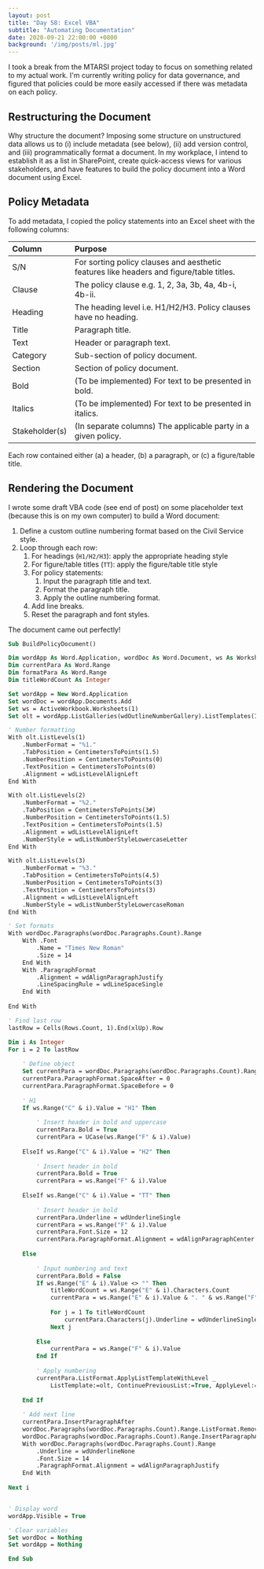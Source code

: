 ```yaml
---
layout: post
title: "Day 58: Excel VBA"
subtitle: "Automating Documentation"
date: 2020-09-21 22:00:00 +0800
background: '/img/posts/ml.jpg'
---
```


I took a break from the MTARSI project today to focus on something related to my actual work. I'm currently writing policy for data governance, and figured that policies could be more easily accessed if there was metadata on each policy.

## Restructuring the Document
Why structure the document? Imposing some structure on unstructured data allows us to (i) include metadata (see below), (ii) add version control, and (iii) programmatically format a document. In my workplace, I intend to establish it as a list in SharePoint, create quick-access views for various stakeholders, and have features to build the policy document into a Word document using Excel.

## Policy Metadata
To add metadata, I copied the policy statements into an Excel sheet with the following columns:

| Column | Purpose |
| :----- | :------ |
| S/N | For sorting policy clauses and aesthetic features like headers and figure/table titles. |
| Clause | The policy clause e.g. 1, 2, 3a, 3b, 4a, 4b-i, 4b-ii. |
| Heading | The heading level i.e. H1/H2/H3. Policy clauses have no heading.
| Title | Paragraph title. |
| Text | Header or paragraph text. |
| Category | Sub-section of policy document. |
| Section | Section of policy document. |
| Bold | (To be implemented) For text to be presented in bold. |
| Italics | (To be implemented) For text to be presented in italics. |
| Stakeholder(s) | (In separate columns) The applicable party in a given policy. |

Each row contained either (a) a header, (b) a paragraph, or (c) a figure/table title. 

## Rendering the Document
I wrote some draft VBA code (see end of post) on some placeholder text (because this is on my own computer) to build a Word document:

1. Define a custom outline numbering format based on the Civil Service style.
2. Loop through each row:
    1. For headings (`H1/H2/H3`): apply the appropriate heading style
    2. For figure/table titles (`TT`): apply the figure/table title style
    3. For policy statements:
        1. Input the paragraph title and text.
        2. Format the paragraph title.
        3. Apply the outline numbering format.
    4. Add line breaks.
    5. Reset the paragraph and font styles.

The document came out perfectly!

```vb
Sub BuildPolicyDocument()

Dim wordApp As Word.Application, wordDoc As Word.Document, ws As Worksheet
Dim currentPara As Word.Range
Dim formatPara As Word.Range
Dim titleWordCount As Integer

Set wordApp = New Word.Application
Set wordDoc = wordApp.Documents.Add
Set ws = ActiveWorkbook.Worksheets(1)
Set olt = wordApp.ListGalleries(wdOutlineNumberGallery).ListTemplates(1)

' Number formatting
With olt.ListLevels(1)
    .NumberFormat = "%1."
    .TabPosition = CentimetersToPoints(1.5)
    .NumberPosition = CentimetersToPoints(0)
    .TextPosition = CentimetersToPoints(0)
    .Alignment = wdListLevelAlignLeft
End With

With olt.ListLevels(2)
    .NumberFormat = "%2."
    .TabPosition = CentimetersToPoints(3#)
    .NumberPosition = CentimetersToPoints(1.5)
    .TextPosition = CentimetersToPoints(1.5)
    .Alignment = wdListLevelAlignLeft
    .NumberStyle = wdListNumberStyleLowercaseLetter
End With

With olt.ListLevels(3)
    .NumberFormat = "%3."
    .TabPosition = CentimetersToPoints(4.5)
    .NumberPosition = CentimetersToPoints(3)
    .TextPosition = CentimetersToPoints(3)
    .Alignment = wdListLevelAlignLeft
    .NumberStyle = wdListNumberStyleLowercaseRoman
End With

' Set formats
With wordDoc.Paragraphs(wordDoc.Paragraphs.Count).Range
    With .Font
        .Name = "Times New Roman"
        .Size = 14
    End With
    With .ParagraphFormat
        .Alignment = wdAlignParagraphJustify
        .LineSpacingRule = wdLineSpaceSingle
    End With
    
End With

' Find last row
lastRow = Cells(Rows.Count, 1).End(xlUp).Row

Dim i As Integer
For i = 2 To lastRow
    
    ' Define object
    Set currentPara = wordDoc.Paragraphs(wordDoc.Paragraphs.Count).Range
    currentPara.ParagraphFormat.SpaceAfter = 0
    currentPara.ParagraphFormat.SpaceBefore = 0
    
    ' H1
    If ws.Range("C" & i).Value = "H1" Then
        
        ' Insert header in bold and uppercase
        currentPara.Bold = True
        currentPara = UCase(ws.Range("F" & i).Value)
        
    ElseIf ws.Range("C" & i).Value = "H2" Then
        
        ' Insert header in bold
        currentPara.Bold = True
        currentPara = ws.Range("F" & i).Value
    
    ElseIf ws.Range("C" & i).Value = "TT" Then
    
        ' Insert header in bold
        currentPara.Underline = wdUnderlineSingle
        currentPara = ws.Range("F" & i).Value
        currentPara.Font.Size = 12
        currentPara.ParagraphFormat.Alignment = wdAlignParagraphCenter
    
    Else
        
        ' Input numbering and text
        currentPara.Bold = False
        If ws.Range("E" & i).Value <> "" Then
            titleWordCount = ws.Range("E" & i).Characters.Count
            currentPara = ws.Range("E" & i).Value & ". " & ws.Range("F" & i).Value
            
            For j = 1 To titleWordCount
                currentPara.Characters(j).Underline = wdUnderlineSingle
            Next j
                
        Else
            currentPara = ws.Range("F" & i).Value
        End If
        
        ' Apply numbering
        currentPara.ListFormat.ApplyListTemplateWithLevel _
            ListTemplate:=olt, ContinuePreviousList:=True, ApplyLevel:=ws.Range("D" & i).Value
    
    End If
    
    ' Add next line
    currentPara.InsertParagraphAfter
    wordDoc.Paragraphs(wordDoc.Paragraphs.Count).Range.ListFormat.RemoveNumbers
    wordDoc.Paragraphs(wordDoc.Paragraphs.Count).Range.InsertParagraphAfter
    With wordDoc.Paragraphs(wordDoc.Paragraphs.Count).Range
        .Underline = wdUnderlineNone
        .Font.Size = 14
        .ParagraphFormat.Alignment = wdAlignParagraphJustify
    End With
    
Next i


' Display word
wordApp.Visible = True

' Clear variables
Set wordDoc = Nothing
Set wordApp = Nothing

End Sub

```